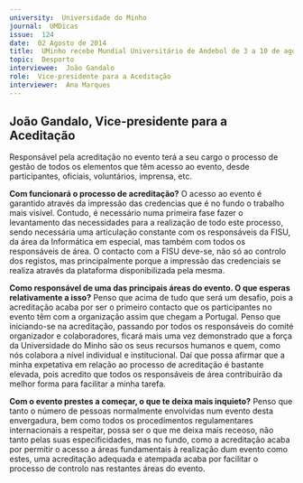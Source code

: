 ```yaml
---
university:  Universidade do Minho
journal:  UMDicas
issue:  124
date:  02 Agosto de 2014
title:  UMinho recebe Mundial Universitário de Andebol de 3 a 10 de agosto
topic:  Desporto
interviewee:  João Gandalo
role:  Vice-presidente para a Aceditação
interviewer:  Ana Marques
---
```



 ## João Gandalo, Vice-presidente para a Aceditação 

 Responsável pela acreditação no evento terá a seu cargo o processo de gestão de todos os elementos que têm acesso ao evento, desde participantes, oficiais, voluntários, imprensa, etc.

 **Com funcionará o processo de acreditação?**
 O acesso ao evento é garantido através da impressão das credencias que é no fundo o trabalho mais visível. Contudo, é necessário numa primeira fase fazer o levantamento das necessidades para a realização de todo este processo, sendo necessária uma articulação constante com os responsáveis da FISU, da área da Informática em especial, mas também com todos os responsáveis de área. O contacto com a FISU deve-se, não só ao controlo dos registos, mas principalmente porque a impressão das credenciais se realiza através da plataforma disponibilizada pela mesma.

 **Como responsável de uma das principais áreas do evento. O que esperas relativamente a isso?**
 Penso que acima de tudo que será um desafio, pois a acreditação acaba por ser o primeiro contacto que os participantes no evento têm com a organização assim que chegam a Portugal. Penso que iniciando-se na acreditação, passando por todos os responsáveis do comité organizador e colaboradores, ficará mais uma vez demonstrado que a força da Universidade do Minho são os seus recursos humanos e quem, como nós colabora a nível individual e institucional. Daí que possa afirmar que a minha expetativa em relação ao processo de acreditação é bastante elevada, pois acredito que todos os responsáveis de área contribuirão da melhor forma para facilitar a minha tarefa.

 **Com o evento prestes a começar, o que te deixa mais inquieto?**
 Penso que tanto o número de pessoas normalmente envolvidas num evento desta envergadura, bem como todos os procedimentos regulamentares internacionais a respeitar, possa ser o que me deixa mais receoso, não tanto pelas suas especificidades, mas no fundo, como a acreditação acaba por permitir o acesso a áreas fundamentais à realização dum evento como estes, uma acreditação adequada e atempada acaba por facilitar o processo de controlo nas restantes áreas do evento.

 